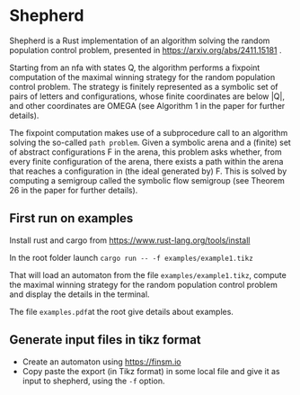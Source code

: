 # Shepherd

Shepherd is a Rust implementation of an algorithm solving the random population control problem,
presented in https://arxiv.org/abs/2411.15181 .

Starting from an nfa with states Q, the algorithm performs a fixpoint computation of the 
maximal winning strategy for the random population control problem.
The strategy is finitely represented as a symbolic set of pairs of letters and configurations,
whose finite coordinates are below |Q|,
and other coordinates are OMEGA (see Algorithm 1 in the paper for further details).

The fixpoint computation makes use of a subprocedure call to an algorithm solving the so-called `path problem`.
Given a symbolic arena and a (finite) set of abstract configurations F in the arena,
this problem asks whether, from every finite configuration of the arena,
there exists a path within the arena that reaches a configuration in (the ideal generated by) F.
This is solved by computing a semigroup called the symbolic flow semigroup (see Theorem 26 in the paper for further details).

## First run on examples
Install rust and cargo from https://www.rust-lang.org/tools/install

In the root folder launch
```cargo run -- -f examples/example1.tikz```

That will load an automaton from the file ```examples/example1.tikz```,
compute the maximal winning strategy for the random population control problem
and display the details in the terminal.

The file ```examples.pdf```at the root give details about examples.

## Generate input files in tikz format

- Create an automaton using https://finsm.io
- Copy paste the export (in Tikz format) in some local file and give it as input to shepherd, using the `-f` option.


